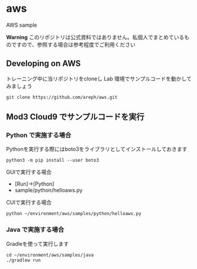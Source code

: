 # aws
AWS sample

**Warning**
このリポジトリは公式資料ではありません。私個人でまとめているものですので、参照する場合は参考程度でご利用ください
## Developing on AWS

トレーニング中に当リポジトリをcloneし Lab 環境でサンプルコードを動かしてみましょう

```shell
git clone https://github.com/areph/aws.git
```

## Mod3 Cloud9 でサンプルコードを実行
### Python で実施する場合

Pythonを実行する際にはboto3をライブラリとしてインストールしておきます

```shell
python3 -m pip install --user boto3
```

GUIで実行する場合

- [Run]->[Python]
- sample/python/helloaws.py

CUIで実行する場合

```shell
python ~/environment/aws/samples/python/helloaws.py
```

### Java で実施する場合

Gradleを使って実行します

```shell
cd ~/environment/aws/samples/java
./gradlew run
```